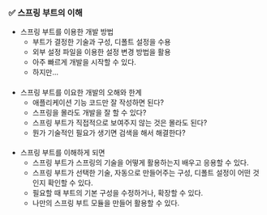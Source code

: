 ### ✅ 스프링 부트의 이해
- 스프링 부트를 이용한 개발 방법
    - 부트가 결정한 기술과 구성, 디폴트 설정을 수용
    - 외부 설정 파일을 이용한 설정 변경 방법을 활용
    - 아주 빠르게 개발을 시작할 수 있다.
    - 하지만...
####
- 스프링 부트를 이요한 개발의 오해와 한계
    - 애플리케이션 기능 코드만 잘 작성하면 된다?
    - 스프링을 몰라도 개발을 잘 할 수 있다?
    - 스프링 부트가 직접적으로 보여주지 않는 것은 몰라도 된다?
    - 뭔가 기술적인 필요가 생기면 검색을 해서 해결한다?
####
- 스프링 부트를 이해하게 되면
    - 스프링 부트가 스프링의 기술을 어떻게 활용하는지 배우고 응용할 수 있다.
    - 스프링 부트가 선택한 기술, 자동으로 만들어주는 구성, 디폴트 설정이 어떤 것인지 확인할 수 있다.
    - 필요할 때 부트의 기본 구성을 수정하거나, 확장할 수 있다.
    - 나만의 스프링 부트 모듈을 만들어 활용할 수 있다.